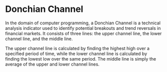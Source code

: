 # Donchian Channel

In the domain of computer programming, a Donchian Channel is a technical analysis indicator used to identify potential breakouts and trend reversals in financial markets. It consists of three lines: the upper channel line, the lower channel line, and the middle line.

The upper channel line is calculated by finding the highest high over a specified period of time, while the lower channel line is calculated by finding the lowest low over the same period. The middle line is simply the average of the upper and lower channel lines.
